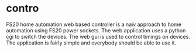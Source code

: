 # contro
FS20 home automation web based controller is a naiv approach to home automation using FS20 power sockets. 
The web application uses a python cgi to switch the devices. The web gui is used to control timings on devices. 
The application is fairly simple and everybody should be able to use it.
